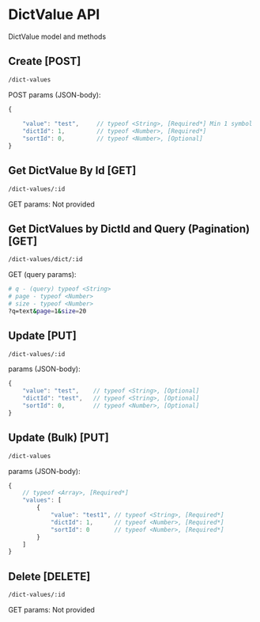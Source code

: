 # DictValue API

DictValue model and methods

## Create [POST]

```bash
/dict-values
```

POST params (JSON-body):

```js
{
    
    "value": "test",     // typeof <String>, [Required*] Min 1 symbol
    "dictId": 1,         // typeof <Number>, [Required*]
    "sortId": 0,         // typeof <Number>, [Optional]
}
```

## Get DictValue By Id [GET]

```bash
/dict-values/:id
```

GET params: Not provided

## Get DictValues by DictId and Query (Pagination) [GET]

```bash
/dict-values/dict/:id
```

GET (query params):

```bash
# q - (query) typeof <String>
# page - typeof <Number>
# size - typeof <Number>
?q=text&page=1&size=20
```

## Update [PUT]

```bash
/dict-values/:id
```

params (JSON-body):

```js
{
    "value": "test",    // typeof <String>, [Optional]
    "dictId": "test",   // typeof <String>, [Optional]
    "sortId": 0,        // typeof <Number>, [Optional]
}
```

## Update (Bulk) [PUT]

```bash
/dict-values
```

params (JSON-body):

```js
{
    // typeof <Array>, [Required*]
    "values": [
        {
            "value": "test1", // typeof <String>, [Required*]
            "dictId": 1,      // typeof <Number>, [Required*]
            "sortId": 0       // typeof <Number>, [Required*]
        }
    ]
}
```

## Delete [DELETE]

```bash
/dict-values/:id
```

GET params: Not provided
